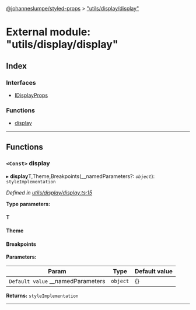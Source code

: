 [@johanneslumpe/styled-props](../README.md) > ["utils/display/display"](../modules/_utils_display_display_.md)

# External module: "utils/display/display"

## Index

### Interfaces

* [IDisplayProps](../interfaces/_utils_display_display_.idisplayprops.md)

### Functions

* [display](_utils_display_display_.md#display)

---

## Functions

<a id="display"></a>

### `<Const>` display

▸ **display**T,Theme,Breakpoints(__namedParameters?: *`object`*): `styleImplementation`

*Defined in [utils/display/display.ts:15](https://github.com/johanneslumpe/styled-props/blob/3abf398/src/utils/display/display.ts#L15)*

**Type parameters:**

#### T 
#### Theme 
#### Breakpoints 
**Parameters:**

| Param | Type | Default value |
| ------ | ------ | ------ |
| `Default value` __namedParameters | `object` |  {} |

**Returns:** `styleImplementation`

___

